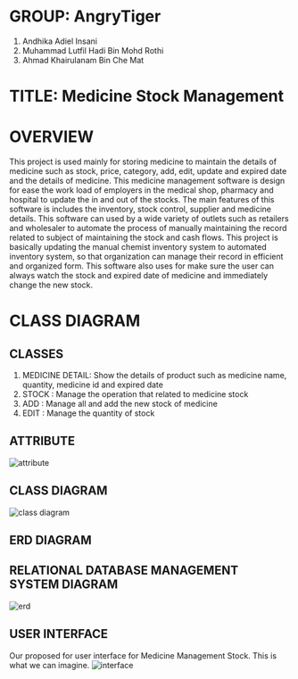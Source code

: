# __GROUP:__ AngryTiger
1.	Andhika Adiel Insani
2.	Muhammad Lutfil Hadi Bin Mohd Rothi
3.	Ahmad Khairulanam Bin Che Mat

# __TITLE:__ Medicine Stock Management 

# OVERVIEW
This project is used mainly for storing medicine to maintain the details of medicine such as stock, price, category, add, edit, update and expired date and the details of medicine. This medicine management software is design for ease the work load of employers in the medical shop, pharmacy and hospital to update the in and out of the stocks. The main features of this software is includes the inventory, stock control, supplier and medicine details. This software can used by a wide variety of outlets such as retailers and wholesaler to automate the process of manually maintaining the record related to subject of maintaining the stock and cash flows. This project is basically updating the manual chemist inventory system to automated inventory system, so that organization can manage their record in efficient and organized form. This software also uses for make sure the user can always watch the stock and expired date of medicine and immediately change the new stock. 
# CLASS DIAGRAM
## CLASSES
1.  MEDICINE DETAIL: Show the details of product such as medicine name, quantity, medicine id and expired date
2.  STOCK : Manage the operation that related to medicine stock
3.  ADD  : Manage all and add the new stock of medicine
3.  EDIT : Manage the quantity of stock
## ATTRIBUTE
![attribute](https://drive.google.com/uc?export=view&id=1o1L0LaHPz-m5mt0RjxxWoyYNW1MVK9zr)

## CLASS DIAGRAM
![class diagram](https://drive.google.com/uc?export=view&id=1cVd5iCO46d7NUo6bdwHZpAOLnKZ-7INY)

## ERD DIAGRAM

## RELATIONAL DATABASE MANAGEMENT SYSTEM DIAGRAM
![erd](https://drive.google.com/uc?export=view&id=1eJJuiJ6llu3C1n_Bxh6gK5BBDNvooOnF)

## USER INTERFACE
Our proposed for user interface for Medicine Management Stock. This is what we can imagine.
![interface]()



